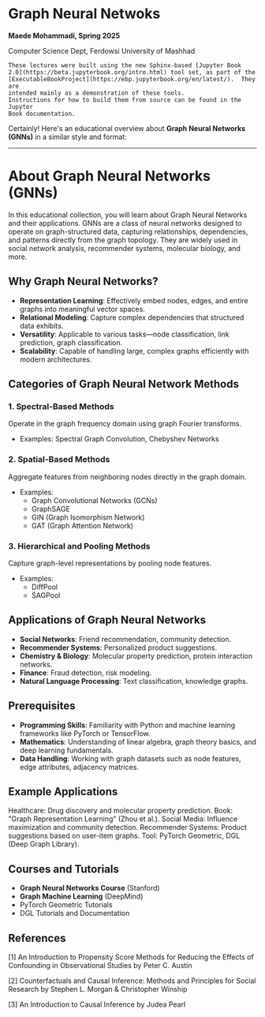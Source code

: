 <title>Graph Neural Netwoks</title>

# **Graph Neural Netwoks**


**Maede Mohammadi, Spring 2025**

Computer Science Dept, Ferdowsi University of Mashhad



```{note}
These lectures were built using the new Sphinx-based [Jupyter Book
2.0](https://beta.jupyterbook.org/intro.html) tool set, as part of the
[ExecutableBookProject](https://ebp.jupyterbook.org/en/latest/).  They are
intended mainly as a demonstration of these tools.
Instructions for how to build them from source can be found in the Jupyter
Book documentation.
```

Certainly! Here's an educational overview about **Graph Neural Networks (GNNs)** in a similar style and format:

---

# About Graph Neural Networks (GNNs)

In this educational collection, you will learn about Graph Neural Networks and their applications. GNNs are a class of neural networks designed to operate on graph-structured data, capturing relationships, dependencies, and patterns directly from the graph topology. They are widely used in social network analysis, recommender systems, molecular biology, and more.

## Why Graph Neural Networks?
- **Representation Learning**: Effectively embed nodes, edges, and entire graphs into meaningful vector spaces.
- **Relational Modeling**: Capture complex dependencies that structured data exhibits.
- **Versatility**: Applicable to various tasks—node classification, link prediction, graph classification.
- **Scalability**: Capable of handling large, complex graphs efficiently with modern architectures.

## Categories of Graph Neural Network Methods
### 1. Spectral-Based Methods
Operate in the graph frequency domain using graph Fourier transforms.
- Examples: Spectral Graph Convolution, Chebyshev Networks

### 2. Spatial-Based Methods
Aggregate features from neighboring nodes directly in the graph domain.
- Examples:
  - Graph Convolutional Networks (GCNs)
  - GraphSAGE
  - GIN (Graph Isomorphism Network)
  - GAT (Graph Attention Network)

### 3. Hierarchical and Pooling Methods
Capture graph-level representations by pooling node features.
- Examples:
  - DiffPool
  - SAGPool

## Applications of Graph Neural Networks
- **Social Networks**: Friend recommendation, community detection.
- **Recommender Systems**: Personalized product suggestions.
- **Chemistry & Biology**: Molecular property prediction, protein interaction networks.
- **Finance**: Fraud detection, risk modeling.
- **Natural Language Processing**: Text classification, knowledge graphs.

## Prerequisites

- **Programming Skills**: Familiarity with Python and machine learning frameworks like PyTorch or TensorFlow.
- **Mathematics**: Understanding of linear algebra, graph theory basics, and deep learning fundamentals.
- **Data Handling**: Working with graph datasets such as node features, edge attributes, adjacency matrices.

## Example Applications
Healthcare: Drug discovery and molecular property prediction.
Book: "Graph Representation Learning" (Zhou et al.).
Social Media: Influence maximization and community detection.
Recommender Systems: Product suggestions based on user-item graphs.
Tool: PyTorch Geometric, DGL (Deep Graph Library).

## Courses and Tutorials
- **Graph Neural Networks Course** (Stanford)
- **Graph Machine Learning** (DeepMind)
- PyTorch Geometric Tutorials
- DGL Tutorials and Documentation

## References
[1] An Introduction to Propensity Score Methods for Reducing the Effects of Confounding in Observational Studies by Peter C. Austin

[2] Counterfactuals and Causal Inference: Methods and Principles for Social Research by Stephen L. Morgan & Christopher Winship

[3] An Introduction to Causal Inference by Judea Pearl


